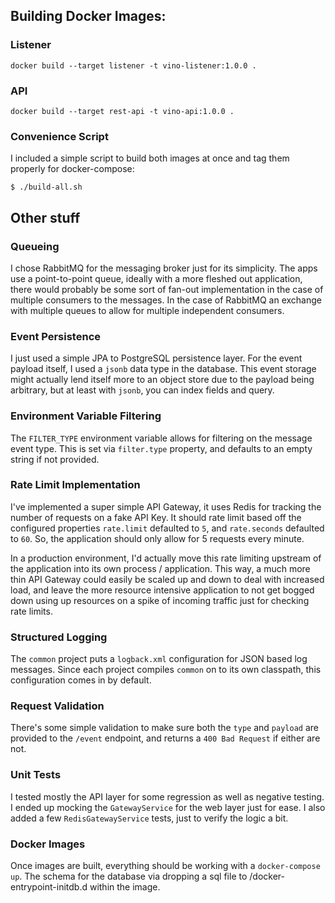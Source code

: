 ## Building Docker Images:

### Listener
`docker build --target listener -t vino-listener:1.0.0 .`

### API
`docker build --target rest-api -t vino-api:1.0.0 .`

### Convenience Script
I included a simple script to build both images at once and tag them properly for docker-compose:

`$ ./build-all.sh`

## Other stuff

### Queueing
I chose RabbitMQ for the messaging broker just for its simplicity. The apps use a point-to-point queue, ideally with a more fleshed
out application, there would probably be some sort of fan-out implementation in the case of multiple consumers to the messages. In the case
of RabbitMQ an exchange with multiple queues to allow for multiple independent consumers.

### Event Persistence
I just used a simple JPA to PostgreSQL persistence layer. For the event payload itself, I used a `jsonb` data type in the database.
This event storage might actually lend itself more to an object store due to the payload being arbitrary, but at least with 
`jsonb`, you can index fields and query.

### Environment Variable Filtering
The `FILTER_TYPE` environment variable allows for filtering on the message event type. This is set via `filter.type` property, and
defaults to an empty string if not provided.

### Rate Limit Implementation
I've implemented a super simple API Gateway, it uses Redis for tracking the number of requests on a fake API Key. It should rate limit
based off the configured properties `rate.limit` defaulted to `5`, and `rate.seconds` defaulted to `60`. So, the application should only
allow for 5 requests every minute.

In a production environment, I'd actually move this rate limiting upstream of the application into its own process / application. This way, a much more thin API Gateway 
could easily be scaled up and down to deal with increased load, and leave the more resource intensive application to not get 
bogged down using up resources on a spike of incoming traffic just for checking rate limits.

### Structured Logging
The `common` project puts a `logback.xml` configuration for JSON based log messages. Since each project compiles `common` on
to its own classpath, this configuration comes in by default.

### Request Validation
There's some simple validation to make sure both the `type` and `payload` are provided to the `/event` endpoint, and returns
a `400 Bad Request` if either are not.

### Unit Tests
I tested mostly the API layer for some regression as well as negative testing. I ended up mocking the `GatewayService` for the 
web layer just for ease. I also added a few `RedisGatewayService` tests, just to verify the logic a bit.

### Docker Images
Once images are built, everything should be working with a `docker-compose up`. The schema for the database via dropping a sql
file to /docker-entrypoint-initdb.d within the image.